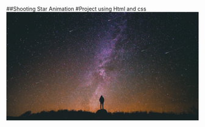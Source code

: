 ##Shooting Star Animation
#Project using Html and css
<img src="./project3.png" alt="project image">

